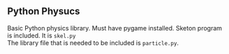## Python Physucs
Basic Python physics library. 
Must have pygame installed. 
Sketon program is included. It is `skel.py` <br>
The library file that is needed to be included is `particle.py`. <br>

